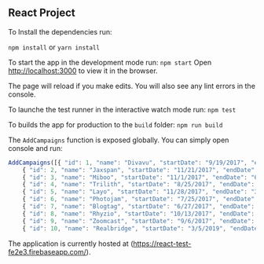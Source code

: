 ## React Project

To Install the dependencies run:

```npm install``` or ```yarn install```

To start the app in the development mode run:
```npm start```
Open [http://localhost:3000](http://localhost:3000) to view it in the browser.

The page will reload if you make edits.
You will also see any lint errors in the console.

To launche the test runner in the interactive watch mode run:
```npm test```

To builds the app for production to the `build` folder:
```npm run build```

The `AddCampaigns` function is exposed globally. You can simply open console and run:
```javascript
AddCampaigns([{ "id": 1, "name": "Divavu", "startDate": "9/19/2017", "endDate": "3/9/2019", "Budget": 88377 },
	{ "id": 2, "name": "Jaxspan", "startDate": "11/21/2017", "endDate": "2/21/2019", "Budget": 1608715 },
	{ "id": 3, "name": "Miboo", "startDate": "11/1/2017", "endDate": "6/20/2017", "Budget": 239507 },
	{ "id": 4, "name": "Trilith", "startDate": "8/25/2017", "endDate": "11/30/2017", "Budget": 1798380000 },
	{ "id": 5, "name": "Layo", "startDate": "11/28/2017", "endDate": "3/10/2019", "Budget": 837850 },
	{ "id": 6, "name": "Photojam", "startDate": "7/25/2017", "endDate": "6/23/2017", "Budget": 858131 },
	{ "id": 7, "name": "Blogtag", "startDate": "6/27/2017", "endDate": "8/15/2019", "Budget": 109078 },
	{ "id": 8, "name": "Rhyzio", "startDate": "10/13/2017", "endDate": "8/25/2019", "Budget": 272552 },
	{ "id": 9, "name": "Zoomcast", "startDate": "9/6/2017", "endDate": "11/10/2017", "Budget": 301919 },
	{ "id": 10, "name": "Realbridge", "startDate": "3/5/2019", "endDate": "10/2/2017", "Budget": 505 }]);
```

The application is currently hosted at (https://react-test-fe2e3.firebaseapp.com/).
